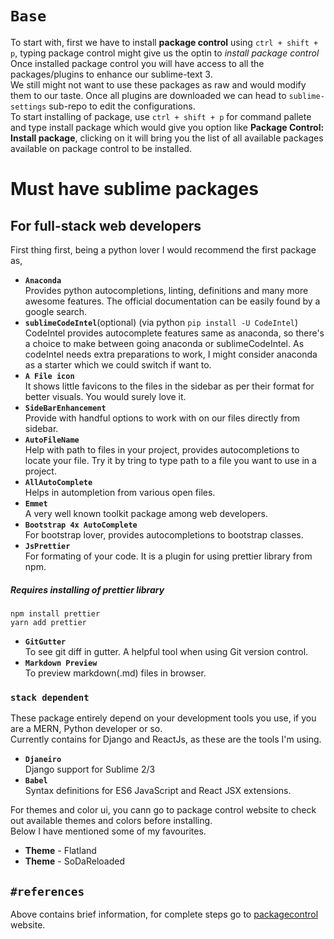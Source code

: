 # `Base`
To start with, first we have to install **package control** using `ctrl + shift + p`, typing package control might give us the optin to *install package control*<br>
Once installed package control you will have access to all the packages/plugins to enhance our sublime-text 3.<br>
We still might not want to use these packages as raw and would modify them to our taste. Once all plugins are downloaded we can head to `sublime-settings` sub-repo to edit the configurations.<br>
To start installing of package, use `ctrl + shift + p` for command pallete and type install package which would give you option like **Package Control: Install package**, clicking on it will bring you the list of all available packages available on package control to be installed.<br>

# Must have sublime packages
## For full-stack web developers

First thing first, being a python lover I would recommend the first package as,
- **`Anaconda`**<br>
Provides python autocompletions, linting, definitions and many more awesome features. The official documentation can be easily found by a google search.<br>
 - **`sublimeCodeIntel`**(optional) (via python `pip install -U CodeIntel`)<br>
CodeIntel provides autocomplete features same as anaconda, so there's a choice to make between going anaconda or sublimeCodeIntel. As codeIntel needs extra preparations to work, I might consider anaconda as a starter which we could switch if want to.<br>
- **`A File icon`**<br>
It shows little favicons to the files in the sidebar as per their format for better visuals. You would surely love it.<br>
- **`SideBarEnhancement`**<br>
Provide with handful options to work with on our files directly from sidebar.
- **`AutoFileName`**<br>
Help with path to files in your project, provides autocompletions to locate your file. Try it by tring to type path to a file you want to use in a project.<br>
- **`AllAutoComplete`**<br>
Helps in autompletion from various open files.<br>
- **`Emmet`**<br>
A very well known toolkit package among web developers.<br>
- **`Bootstrap 4x AutoComplete`**<br>
For bootstrap lover, provides autocompletions to bootstrap classes.<br>
- **`JsPrettier`**<br>
For formating of your code. It is a plugin for using prettier library from npm.<br>
##### Requires installing of prettier library
`npm install prettier`<br>
`yarn add prettier`<br>
- **`GitGutter`**<br>
To see git diff in gutter. A helpful tool when using Git version control.<br>
- **`Markdown Preview`**<br>
To preview markdown(.md) files in browser.<br>

### `stack dependent`
These package entirely depend on your development tools you use, if you are a MERN, Python developer or so.<br>
Currently contains for Django and ReactJs, as these are the tools I'm using.<br>

- **`Djaneiro`**<br>
Django support for Sublime 2/3
- **`Babel`**<br>
Syntax definitions for ES6 JavaScript and React JSX extensions.

For themes and color ui, you cann go to package control website to check out available themes and colors before installing.<br>
Below I have mentioned some of my favourites.<br>
- **Theme** - Flatland<br>
- **Theme** - SoDaReloaded<br>

## `#references`
Above contains brief information, for complete steps go to [packagecontrol](https://packagecontrol.io/) website.
